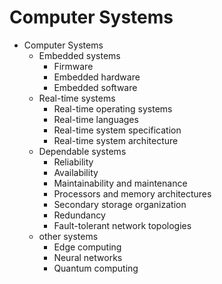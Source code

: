 # Computer Systems


* Computer Systems
  * Embedded systems
    - Firmware
    - Embedded hardware
    - Embedded software
  * Real-time systems
    - Real-time operating systems
    - Real-time languages
    - Real-time system specification
    - Real-time system architecture
  * Dependable systems
    - Reliability
    - Availability
    - Maintainability and maintenance
    - Processors and memory architectures
    - Secondary storage organization
    - Redundancy
    - Fault-tolerant network topologies
  * other systems
    - Edge computing
    - Neural networks
    - Quantum computing
